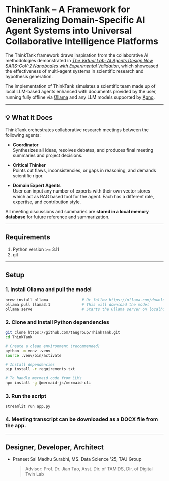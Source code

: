 # ThinkTank – A Framework for Generalizing Domain-Specific AI Agent Systems into Universal Collaborative Intelligence Platforms

The ThinkTank framework draws inspiration from the collaborative AI methodologies demonstrated in [*The Virtual Lab: AI Agents Design New SARS-CoV-2 Nanobodies with Experimental Validation*](https://www.biorxiv.org/content/10.1101/2024.11.11.623004v1), which showcased the effectiveness of multi-agent systems in scientific research and hypothesis generation.



The implementation of ThinkTank simulates a scientific team made up of local LLM-based agents enhanced with documents provided by the user, running fully offline via [Ollama](https://ollama.com) and any LLM models supported by [Agno](https://www.agno.com/).

---

## 💡 What It Does

ThinkTank orchestrates collaborative research meetings between the following agents:

- **Coordinator**  
  Synthesizes all ideas, resolves debates, and produces final meeting summaries and project decisions.

- **Critical Thinker**  
  Points out flaws, inconsistencies, or gaps in reasoning, and demands scientific rigor.

- **Domain Expert Agents**  
  User can input any number of experts with their own vector stores which act as RAG based tool for the agent. Each has a different role, expertise, and contribution style.

All meeting discussions and summaries are **stored in a local memory database** for future reference and summarization.

---

## Requirements

1. Python version >= 3.11
2. git

---

## Setup

### 1. Install Ollama and pull the model

```bash
brew install ollama               # Or follow https://ollama.com/download
ollama pull llama3.1              # This will download the model
ollama serve                      # Starts the Ollama server on localhost:11434
```

### 2. Clone and install Python dependencies

```bash
git clone https://github.com/taugroup/ThinkTank.git
cd ThinkTank

# Create a clean environment (recommended)
python -m venv .venv
source .venv/bin/activate

# Install dependencies
pip install -r requirements.txt

# To handle mermaid code from LLMs
npm install -g @mermaid-js/mermaid-cli
```

### 3. Run the script

```bash
streamlit run app.py
```

### 4. Meeting transcript can be downloaded as a DOCX file from the app.

---

## Designer, Developer, Architect
- Praneet Sai Madhu Surabhi, MS. Data Science '25, TAU Group
  > Advisor: Prof. Dr. Jian Tao, Asst. Dir. of TAMIDS, Dir. of Digital Twin Lab
